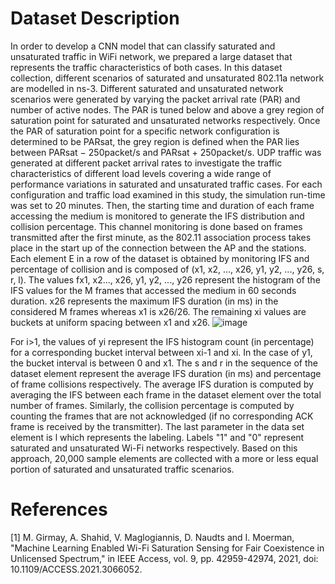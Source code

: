 # Dataset Description
In order to develop a CNN model that can classify saturated and unsaturated traffic in WiFi network, we prepared a large dataset that represents the traffic characteristics of both cases.  In this dataset collection, different scenarios of saturated and unsaturated 802.11a network are modelled in ns-3. 
Different saturated and unsaturated network scenarios were generated by varying the packet arrival rate (PAR) and number of active nodes. 
The PAR is tuned below and above a grey region of saturation point for saturated and unsaturated networks respectively. 
Once the PAR of saturation point for a specific network configuration is determined to be PARsat, the grey region is defined when 
the PAR lies between PARsat − 250packet/s and PARsat + 250packet/s. UDP traffic was generated at different packet arrival rates to investigate 
the traffic characteristics of different load levels covering a wide range of performance variations in saturated and unsaturated traffic cases. 
For each configuration and traffic load examined in this study, the simulation run-time was set to 20 minutes. Then, the starting time and duration of each frame 
accessing the medium is monitored to generate the IFS distribution and collision percentage. This channel monitoring is done based on frames transmitted 
after the first minute, as the 802.11 association process takes place in the start up of the connection between the AP and the stations.
Each element E in a row of the dataset is obtained by monitoring IFS and percentage of collision and is composed of (x1, x2, ..., x26, y1, y2, ..., y26, s, r, l). 
The values fx1, x2..., x26, y1, y2, ..., y26 represent the histogram of the IFS values for the M frames that accessed the medium in 60 seconds duration. 
x26 represents the maximum IFS duration (in ms) in the considered M frames whereas x1 is x26/26. The remaining xi values are buckets at uniform spacing between x1 and x26. 
![image](https://user-images.githubusercontent.com/51439390/167096857-e1b65577-8a39-4597-8630-bd614de30d35.png)

For i>1, the values of yi represent the IFS histogram count (in percentage) for a corresponding bucket interval between xi-1 and xi. 
In the case of y1, the bucket interval is between 0 and x1. The s and r in the sequence of the dataset element represent the average IFS duration (in ms) and percentage of frame collisions respectively. The average IFS duration is computed by averaging the IFS between each frame in the dataset element over the total number of frames.
Similarly, the collision percentage is computed by counting the frames that are not acknowledged (if no corresponding ACK frame is received by the transmitter). 
The last parameter in the data set element is l which represents the labeling. Labels "1" and "0" represent saturated and unsaturated Wi-Fi networks respectively. 
Based on this approach, 20,000 sample elements are collected with a more or less equal portion of saturated and unsaturated traffic scenarios.



# References
[1] M. Girmay, A. Shahid, V. Maglogiannis, D. Naudts and I. Moerman, "Machine Learning Enabled Wi-Fi Saturation Sensing for Fair Coexistence in Unlicensed Spectrum," in IEEE Access, vol. 9, pp. 42959-42974, 2021, doi: 10.1109/ACCESS.2021.3066052.
